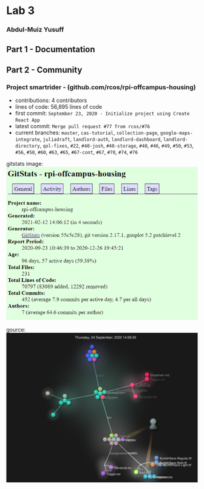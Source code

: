 # Lab 3
### Abdul-Muiz Yusuff

## Part 1 - Documentation

## Part 2 - Community
### Project smartrider - (github.com/rcos/rpi-offcampus-housing)
- contributions: 4 contributors
- lines of code: 56,895 lines of code
- first commit: `September 23, 2020 - Initialize project using Create React App`
- latest commit: `Merge pull request #77 from rcos/#76`
- current branches: `master`, `cas-tutorial`, `collection-page`, `google-maps-integrate`, `juliadraft`, `landlord-auth`, `landlord-dashboard`, `landlord-directory`, `qol-fixes`, `#22`, `#40-josh`, `#40-storage`, `#40`, `#46`, `#49`, `#50`, `#53`, `#56`, `#58`, `#60`, `#63`, `#65`, `#67-cont`, `#67`, `#70`, `#74`, `#76`

gitstats image:
![gitstats](screenshots/stats.png)

gource:
![gource](screenshots/gource.png)
